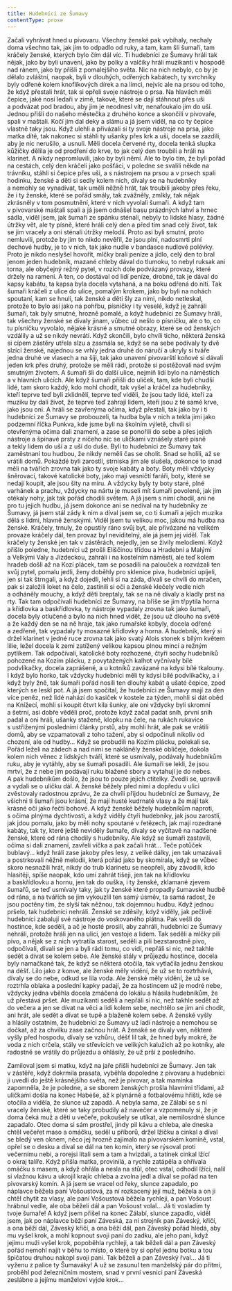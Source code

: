 ```yaml
---
title: Hudebníci ze Šumavy
contentType: prose
---
```


<section>

Začali vyhrávat hned u pivovaru. Všechny ženské pak vybíhaly, nechaly doma všechno tak, jak jim to odpadlo od ruky, a tam, kam šli šumaři, tam kráčely ženské, kterých bylo čím dál víc. Ti hudebníci ze Šumavy hráli tak nějak, jako by byli unavení, jako by polky a valčíky hráli muzikanti v hospodě nad ránem, jako by přišli z pomalejšího světa. Nic na nich nebylo, co by je dělalo zvláštní, naopak, byli v dlouhých, odřených kabátech, ty svrchníky byly odřené kolem knoflíkových dírek a na límci, nejvíc ale na prsou od toho, že když přestali hrát, tak si opřeli svoje nástroje o prsa. Na hlavách měli čepice, jaké nosí ledaři v zimě, takové, které se dají stáhnout přes uši a podvázat pod bradou, aby jim je neodnesl vítr, nenafoukalo jim do uší. Jednou přišli do našeho městečka z druhého konce a skončili v pivovaře, spali v maštali. Kočí jim dal deky a slámu a já jsem viděl, na co ty čepice vlastně taky jsou. Když ulehli a přivázali si ty svoje nástroje na prsa, jako matka dítě, tak nakonec si stáhli ty ušanky přes krk a uši, docela se zazdili, aby je nic nerušilo, a usnuli. Měli docela červené rty, docela tenká slupka kůžičky dělila je od prodření do krve, to jak celý den troubili a hráli na klarinet. A nikdy nepromluvili, jako by byli němí. Ale to bylo tím, že byli pořád na cestách, celý den kráčeli jako pošťáci, v poledne se svalili někde na trávníku, stáhli si čepice přes uši, a s nástrojem na prsou a v prsech spali hodinku, ženské a děti si sedly kolem nich, dívaly se na hudebníky a nemohly se vynadívat, tak uměli něžně hrát, tak troubili jakoby přes řeku, že i ty ženské, které se pořád smály, tak zvážněly, zmlkly, tak nějak zkrásněly v tom posmutnění, které v nich vyvolali šumaři. A když tam v pivovarské maštali spali a já jsem odnášel basu prázdných lahví a hrnec sádla, viděl jsem, jak šumaři ze spánku sténali, nebyly to lidské hlasy, žádné útržky vět, ale ty písně, které hráli celý den a před tím snad celý život, tak se jim vracely a oni sténali útržky melodií. Proto asi byli smutní, proto nemluvili, protože by jim to nikdo nevěřil, že jsou plní, nadosmrti plní dechové hudby, je to v nich, tak jako nudle v bandasce nudlové polévky. Proto je nikdo neslyšel hovořit, mlčky brali peníze a jídlo, celý den to bral jenom jeden hudebník, mazané chleby dával do tlumoku, to nebyl ruksak ani torna, ale obyčejný režný pytel, v rozích dole podvázaný provazy, které držely na rameni. A ten, co dostával od lidí peníze, drobné, tak je dával do kapsy kabátu, ta kapsa byla docela vytahaná, a na boku odřená do nití. Tak šumaři kráčeli z ulice do ulice, pomalým krokem, jako by byli na nohách spoutaní, kam se hnuli, tak ženské a děti šly za nimi, nikdo netleskal, protože to bylo asi jako na pohřbu, písničky i ty veselé, když je zahráli šumaři, tak byly smutné, hrozně pomalé, a když hudebníci ze Šumavy hráli, tak všechny ženské se dívaly jinam, vůbec už nešlo o písničku, ale o to, co tu písničku vyvolalo, nějaké krásné a smutné obrazy, které se od ženských vzdálily a už se nikdy nevrátí. Když skončili, bylo chvíli ticho, některá ženská si cípem zástěry utřela slzu a zasmála se, když se na sebe podívaly ty dvě slzící ženské, najednou se vrhly jedna druhé do náručí a ukryly si tváře jedna druhé ve vlasech a na šíji, tak jako unavení pivovarští koňové si dávali jeden krk přes druhý, protože se měli rádi, protože si postěžovali nad svým smutným životem. A šumaři šli do další ulice, nejmíň lidí bylo na náměstích a v hlavních ulicích. Ale když šumaři přišli do uliček, tam, kde byli chudší lidé, tam skoro každý, kdo mohl chodit, tak vyšel a kráčel za hudebníky, kteří teprve teď byli zklidnělí, teprve teď viděli, že jsou tady lidé, kteří za muziku by dali život, že teprve teď zahrají lidem, kteří jsou z té samé krve, jako jsou oni. A hráli se zavřenýma očima, když přestali, tak jako by i ti hudebníci ze Šumavy se probouzeli, ta hudba byla v nich a tekla jimi jako podzemní říčka Punkva, kde jsme byli na školním výletě, chvíli si otevřenýma očima dali znamení, a zase se ponořili do sebe a přes jejich nástroje a špinavé prsty z ničeho nic se uličkami vznášely staré písně a tekly lidem do uší a z uší do duše. Byli to hudebníci ze Šumavy tak zaměstnaní tou hudbou, že nikdy neměli čas se oholit. Snad se holili, až se vrátili domů. Pokaždé byli zarostlí, strniska jim ale slušela, dokonce to snad měli na tvářích zrovna tak jako ty svoje kabáty a boty. Boty měli vždycky šněrovací, takové katolické boty, jako mají vesničtí faráři, boty, které se nedají koupit, ale jsou šity na míru. A vždycky byly ty boty staré, plné varhánek a prachu, vždycky na nártu je museli mít šumaři povolené, jak jim otékaly nohy, jak tak pořád chodili světem. A já jsem s nimi chodil, ani ne pro tu jejich hudbu, já jsem dokonce ani se nedíval na ty hudebníky ze Šumavy, já jsem stál zády k nim a díval jsem se, co ti šumaři a jejich muzika dělá s lidmi, hlavně ženskými. Viděl jsem tu velikou moc, jakou má hudba na ženské. Kráčely, trnuly, že opustily ráno svůj byt, ale přivázané na velikém provaze kráčely dál, ten provaz byl neviditelný, ale já jsem jej viděl. Tak kráčely ty ženské jen tak v zástěrách, nejedly, jen se živily melodiemi. Když přišlo poledne, hudebníci už prošli Eliščinou třídou a Hradební a Malými a Velkými Valy a Jízdeckou, zahráli i na kostelním náměstí, ale teď kolem hradeb došli až na Kozí plácek, tam se posadili na palouček a rozvázali ten svůj pytel, pomalu jedli, ženy doběhly pro sklenice piva, hudebníci upíjeli, jen si tak štrngali, a když dojedli, lehli si na záda, dívali se chvíli do mračen, pak si založili loket na čelo, zastínili si oči a ženské klečely vedle nich a odháněly mouchy, a když děti breptaly, tak se na ně dívaly a kladly prst na rty. Tak tam odpočívali hudebníci ze Šumavy, na břiše se jim třpytila horna a křídlovka a baskřídlovka, ty nástroje vypadaly zrovna tak jako šumaři, docela byly otlučené a bylo na nich hned vidět, že jsou už dlouho na světě a že každý den se na ně hraje, tak jako rumařské kobyly, docela odřené a zedřené, tak vypadaly ty mosazné křídlovky a horna. A hudebník, který si držel klarinet v jedné ruce zrovna tak jako svatý Alois stonek s bílým květem lilie, ležel docela k zemi zatížený velikou kapsou plnou mincí a režným pytlíkem. Tak odpočívali, katolické boty rozhozené, čtyři sochy hudebníků pohozené na Kozím plácku, z povytažených kalhot vyčnívaly bílé podvlíkačky, docela zaprášené, a u kotníků zavázané na kdysi bílé tkalouny. I když bylo horko, tak vždycky hudebníci měli ty kdysi bílé podvlíkačky, a i když byly žně, tak šumaři pořád nosili ten dlouhý kabát a ušaté čepice, zpod kterých se leskl pot. A já jsem spočítal, že hudebníci ze Šumavy mají za den více peněz, než lidé nahází do kasiček v kostele za týden, mohli si dát oběd na Knížecí, mohli si koupit čtvrt kila šunky, ale oni vždycky byli skromní a šetrní, asi dobře věděli proč, protože když začal padat sníh, první sníh padal a oni hráli, ušanky stažené, klopku na čele, na rukách rukavice s ustřiženými posledními články prstů, aby mohli hrát, ale pak se vrátili domů, aby se vzpamatovali z toho tažení, aby si odpočinuli nikoliv od chození, ale od hudby… Když se probudili na Kozím plácku, polekali se. Pořád leželi na zádech a nad nimi se nakláněly ženské obličeje, dokola kolem nich věnec z lidských tváří, které se usmívaly, podávaly hudebníkům ruku, aby je vytáhly, aby se šumaři posadili. Ale šumaři se lekli, že jsou mrtví, že z nebe jim podávají ruku blažené sbory a vytahují je do nebes. A pak hudebníkům došlo, že jsou to pouze jejich ctitelky. Zvedli se, upravili a vydali se o uličku dál. A ženské běžely před nimi a dopředu v ulici zvěstovaly radostnou zprávu, že za chvíli přijdou hudebníci ze Šumavy, že všichni ti šumaři jsou krásní, že mají husté kudrnaté vlasy a že mají tak krásné oči jako řečtí bohové. A když ženské běžely hudebníkům naproti, s očima plnýma dychtivosti, a když viděly čtyři hudebníky, jak jsou zarostlí, jak jdou pomalu, jako by měli nohy spoutané v řetězech, jak mají rozedrané kabáty, tak ty, které ještě neviděly šumaře, dívaly se vyčítavě na nadšené ženské, které od rána chodily s hudebníky. Ale když se šumaři zastavili, očima si dali znamení, zavřeli víčka a pak začali hrát… Teče potůček bublavý… když hráli zase jakoby přes lesy, z veliké dálky, jen tak umazávali a postrkovali něžně melodii, která pořád jako by skomírala, když se vůbec skoro nesnažili hrát, nikdy do trub klarinetu se neopřeli, aby závodili, kdo hlasitěji, spíše naopak, kdo umí zahrát tišeji, jen tak na křídlovku a baskřídlovku a hornu, jen tak do ouška, i ty ženské, zklamané zjevem šumařů, se teď usmívaly taky, jak ty ženské které propadly šumavské hudbě od rána, a na tvářích se jim vykouzlil ten samý úsměv, ta samá radost, že jsou poctěny tím, že slyší tak něžnou, tak dojemnou hudbu. Když jednou pršelo, tak hudebníci nehráli. Ženské se zděsily, když viděly, jak pečlivě hudebníci zabalují své nástroje do voskovaného plátna. Pak vešli do hostince, kde seděli, a ač je hosté prosili, aby zahráli, hudebníci ze Šumavy nehráli, protože hráli jen na ulici, jen vestoje a lidem. Tak seděli a mlčky pili pivo, a nějak se z nich vytratila starost, seděli a pili bezstarostně pivo, odpočívali, dívali se jen a byli rádi tomu, co vidí, nepřáli si nic, než takhle sedět a dívat se kolem sebe. Ale ženské stály v průjezdu hostince, docela byly namačkané tak, že když se některá otočila, tak vytlačila jednu ženskou na déšť. Lilo jako z konve, ale ženské měly vidění, že už se to roztrhává, dívaly se do nebe, odkud se lila voda. Ale ženské měly vidění, že už se roztrhla oblaka a poslední kapky padají, že za hostincem už je modré nebe, vždycky jedna vběhla docela zmáčená do lokálu a hlásila hudebníkům, že už přestává pršet. Ale muzikanti seděli a nepřáli si nic, než takhle sedět až do večera a jen se dívat na věci a lidi kolem sebe, nechtělo se jim ani chodit, ani hrát, ale sedět a dívat se tupě a blaženě kolem sebe. A ženské vyšly a hlásily ostatním, že hudebníci ze Šumavy už ladí nástroje a nemohou se dočkat, až za chvilku zase začnou hrát. A ženské se dívaly ven, některé vyšly před hospodu, dívaly se vzhůru, déšť lil tak, že hned byly mokré, že voda z nich crčela, stály ve střevících ve velikých kalužích až po kotníky, ale radostně se vrátily do průjezdu a ohlásily, že už prší z posledního.

Zamiloval jsem si matku, když na jaře přišli hudebníci ze Šumavy. Jen tak v zástěře, když dokrmila prasata, vyběhla dopoledne z pivovaru a hudebníci ji uvedli do ještě krásnějšího světa, než je pivovar, a tak maminka zapomněla, že je poledne, a se sborem ženských prošla hlavními třídami, až uličkami došla na konec Habeše, až k plynárně a fotbalovému hřišti, kde se otočila a viděla, že slunce už zapadá. A nebyla sama, ze Zálabí se s ní vracely ženské, které se taky probudily až navečer a vzpomenuly si, že je doma čeká muž a děti u večeře, pokoušely se utíkat, ale nemilosrdné slunce zapadalo. Otec doma si sám prostřel, jindy pil kávu a chleba, ale dneska chtěl večeřet maso a omáčku, seděl u příborů, držel lžičku a cinkal a díval se bledý ven oknem, něco jej hrozně zajímalo na pivovarském komíně, vstal, opřel se o desku a díval se dál na ten komín, který se rýsoval proti večernímu nebi, a rorejsi lítali sem a tam a hvízdali, a tatínek cinkal lžící o okraj talíře. Když přišla matka, provinilá, a rychle zatápěla a ohřívala omáčku s masem, a když ohřála a nesla na stůl, otec vstal, odhodil lžíci, nalil si vlažnou kávu a ukrojil krajíc chleba a zvolna jedl a díval se pořád na ten pivovarský komín. A já jsem se vracel od řeky, slunce zapadalo, po náplavce běžela paní Vošoustová, za ní rozkacený její muž, běžela a on ji chtěl chytit za vlasy, ale paní Vošoustová běžela rychleji, a pan Vošoust hrábnul vedle, ale oba běželi dál a pan Vošoust volal… Já ti vosladím ty tvoje šumaře! A když jsem přišel na konec Zálabí, slunce zapadlo, viděl jsem, jak po náplavce běží paní Záveská, za ní strojník pan Záveský, křičí, a ona běží dál, Záveský křičí, a ona běží dál, pan Záveský pořád hledá, aby mu vyšel krok, a mohl kopnout svoji paní do zadku, ale jeho paní, když jejímu muži vyšel krok, popoběhla rychleji, a tak běželi dál a pan Záveský pořád nemohl najít v běhu to místo, o které by si opřel jednu botku a tou špičatou druhou nakopl svoji paní. Tak běželi a pan Záveský řval… Já ti vyženu z palice ty Šumaváky! A už se zasunul ten manželský pár do přítmí, proběhl pod železničním mostem, snad v první vesnici paní Záveská zeslábne a jejímu manželovi vyjde krok…

</section>
